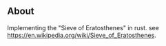 ## About
Implementing the "Sieve of Eratosthenes" in rust. see https://en.wikipedia.org/wiki/Sieve_of_Eratosthenes.
